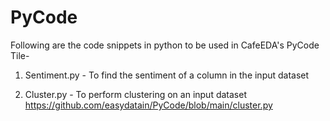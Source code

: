 # PyCode


Following are the code snippets in python to be used in CafeEDA's PyCode Tile-

1. Sentiment.py - To find the sentiment of a column in the input dataset

2. Cluster.py - To perform clustering on an input dataset
https://github.com/easydatain/PyCode/blob/main/cluster.py
